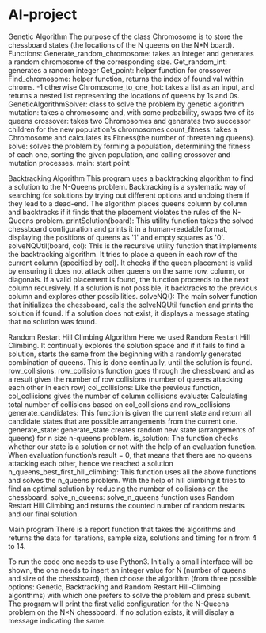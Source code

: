 # AI-project
Genetic Algorithm
The purpose of the class Chromosome is to store the chessboard states (the locations of the N queens on the N*N board).
Functions:
Generate_random_chromosome: takes an integer and generates a random chromosome of the corresponding size.
Get_random_int: generates a random integer
Get_point: helper function for crossover
Find_chromosome: helper function, returns the index of found val within chroms. -1 otherwise
Chromosome_to_one_hot: takes a list as an input, and returns a nested list representing the locations of queens by 1s and 0s.
GeneticAlgorithmSolver: class to solve the problem by genetic algorithm
mutation: takes a chromosome and, with some probability, swaps two of its queens
crossover: takes two Chromosomes and generates two successor children for the new population's chromosomes
count_fitness: takes a Chromosome and calculates its Fitness(the number of threatening queens).
solve: solves the problem by forming a population, determining the fitness of each one, sorting the given population, and calling crossover and mutation processes. 
main: start point

Backtracking Algorithm
This program uses a backtracking algorithm to find a solution to the N-Queens problem. Backtracking is a systematic way of searching for solutions by trying out different options and undoing them if they lead to a dead-end. The algorithm places queens column by column and backtracks if it finds that the placement violates the rules of the N-Queens problem.
printSolution(board): This utility function takes the solved chessboard configuration and prints it in a human-readable format, displaying the positions of queens as '1' and empty squares as '0'.
solveNQUtil(board, col): This is the recursive utility function that implements the backtracking algorithm. It tries to place a queen in each row of the current column (specified by col). It checks if the queen placement is valid by ensuring it does not attack other queens on the same row, column, or diagonals. If a valid placement is found, the function proceeds to the next column recursively. If a solution is not possible, it backtracks to the previous column and explores other possibilities.
solveNQ(): The main solver function that initializes the chessboard, calls the solveNQUtil function and prints the solution if found. If a solution does not exist, it displays a message stating that no solution was found.

Random Restart Hill Climbing Algorithm
Here we used Random Restart Hill Climbing. It continually explores the solution space and if it fails to find a solution, starts the same from the beginning with a randomly generated combination of queens. This is done continually, until the solution is found.
row_collisions: row_collisions function goes through the chessboard and as a result gives the number of row collisions (number of queens attacking each other in each row)
col_collisions: Like the previous function, col_collisions gives the number of column collisions
evaluate: Calculating total number of collisions based on col_collisions and row_collisions
generate_candidates: This function is given the current state and return all candidate states that are possible arrangements from the current one.
generate_state: generate_state creates random new state (arrangements of queens) for n size n-queens problem.
is_solution: The function checks whether our state is a solution or not with the help of an evaluation function. When evaluation function’s result = 0, that means that there are no queens attacking each other, hence we reached a solution
n_queens_best_first_hill_climbing: This function uses all the above functions and solves the n_queens problem. With the help of hill climbing it tries to find an optimal solution by reducing the number of collisions on the chessboard.
solve_n_queens: solve_n_queens function uses Random Restart Hill Climbing and returns the counted number of random restarts and our final solution.


Main program
There is a report function that takes the algorithms and returns the data for iterations, sample size, solutions and timing for n from 4 to 14.

To run the code one needs to use Python3. 
Initially a small interface will be shown, the one needs to insert an integer value for N (number of queens and size of the chessboard), then choose the algorithm (from three possible options: Genetic, Backtracking and Random Restart Hill-Climbing algorithms) with which one prefers to solve the problem and press submit. The program will print the first valid configuration for the N-Queens problem on the N×N chessboard. If no solution exists, it will display a message indicating the same.




